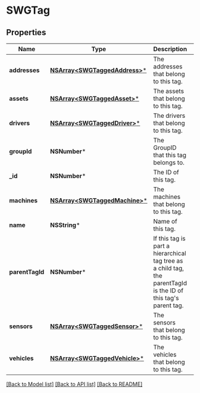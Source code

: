 # SWGTag

## Properties
Name | Type | Description | Notes
------------ | ------------- | ------------- | -------------
**addresses** | [**NSArray&lt;SWGTaggedAddress&gt;***](SWGTaggedAddress.md) | The addresses that belong to this tag. | [optional] 
**assets** | [**NSArray&lt;SWGTaggedAsset&gt;***](SWGTaggedAsset.md) | The assets that belong to this tag. | [optional] 
**drivers** | [**NSArray&lt;SWGTaggedDriver&gt;***](SWGTaggedDriver.md) | The drivers that belong to this tag. | [optional] 
**groupId** | **NSNumber*** | The GroupID that this tag belongs to. | [optional] 
**_id** | **NSNumber*** | The ID of this tag. | 
**machines** | [**NSArray&lt;SWGTaggedMachine&gt;***](SWGTaggedMachine.md) | The machines that belong to this tag. | [optional] 
**name** | **NSString*** | Name of this tag. | 
**parentTagId** | **NSNumber*** | If this tag is part a hierarchical tag tree as a child tag, the parentTagId is the ID of this tag&#39;s parent tag. | [optional] 
**sensors** | [**NSArray&lt;SWGTaggedSensor&gt;***](SWGTaggedSensor.md) | The sensors that belong to this tag. | [optional] 
**vehicles** | [**NSArray&lt;SWGTaggedVehicle&gt;***](SWGTaggedVehicle.md) | The vehicles that belong to this tag. | [optional] 

[[Back to Model list]](../README.md#documentation-for-models) [[Back to API list]](../README.md#documentation-for-api-endpoints) [[Back to README]](../README.md)


